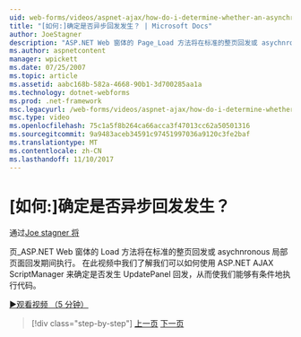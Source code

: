 ```yaml
---
uid: web-forms/videos/aspnet-ajax/how-do-i-determine-whether-an-asynchronous-postback-has-occurred
title: "[如何:]确定是否异步回发发生？ | Microsoft Docs"
author: JoeStagner
description: "ASP.NET Web 窗体的 Page_Load 方法将在标准的整页回发或 asychnronous 局部页面回发期间执行。 在本视频中..."
ms.author: aspnetcontent
manager: wpickett
ms.date: 07/25/2007
ms.topic: article
ms.assetid: aabc168b-582a-4668-90b1-3d700285aa1a
ms.technology: dotnet-webforms
ms.prod: .net-framework
msc.legacyurl: /web-forms/videos/aspnet-ajax/how-do-i-determine-whether-an-asynchronous-postback-has-occurred
msc.type: video
ms.openlocfilehash: 75c1a5f8b264ca66acca3f47013cc62a50501316
ms.sourcegitcommit: 9a9483aceb34591c97451997036a9120c3fe2baf
ms.translationtype: MT
ms.contentlocale: zh-CN
ms.lasthandoff: 11/10/2017
---
```

<a name="how-do-i-determine-whether-an-asynchronous-postback-has-occurred"></a>[如何:]确定是否异步回发发生？
====================
通过[Joe stagner 将](https://github.com/JoeStagner)

页\_ASP.NET Web 窗体的 Load 方法将在标准的整页回发或 asychnronous 局部页面回发期间执行。 在此视频中我们了解我们可以如何使用 ASP.NET AJAX ScriptManager 来确定是否发生 UpdatePanel 回发，从而使我们能够有条件地执行代码。

[&#9654;观看视频 （5 分钟）](https://channel9.msdn.com/Blogs/ASP-NET-Site-Videos/how-do-i-determine-whether-an-asynchronous-postback-has-occurred)

>[!div class="step-by-step"]
[上一页](how-do-i-use-javascript-to-refresh-an-aspnet-ajax-updatepanel.md)
[下一页](how-do-i-use-the-conditional-updatemode-of-the-updatepanel.md)
